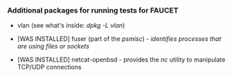 ### Additional packages for running tests for FAUCET

* vlan (see what's inside: _dpkg -L vlan_)

* [WAS INSTALLED] fuser (part of the _psmisc_) - *identifies processes that are using files or sockets*

* [WAS INSTALLED] netcat-openbsd - provides the _nc_ utility to manipulate TCP/UDP connections
